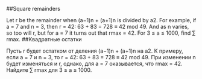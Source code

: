 ##Square remainders

Let r be the remainder when (a−1)n + (a+1)n is divided by a2.
For example, if a = 7 and n = 3, then r = 42: 63 + 83 = 728 ≡ 42 mod 49. And as n varies, so too will r, but for a = 7 it turns out that rmax = 42.
For 3 ≤ a ≤ 1000, find ∑ rmax.
##Квадратные остатки

Пусть r будет остатком от деления (a−1)n + (a+1)n на a2.
К примеру, если a = 7 и n = 3, то r = 42: 63 + 83 = 728 ≡ 42 mod 49. При изменении n будет изменяться и r, однако, для a = 7 оказывается, что rmax = 42.
Найдите ∑ rmax для 3 ≤ a ≤ 1000.
